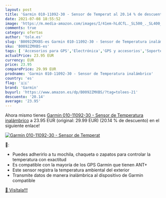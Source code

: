```yaml
---
layout: post
title: 'Garmin 010-11092-30 - Sensor de Temperat al 20.14 % de descuento'
date: 2021-07-08 18:55:52
image: 'https://m.media-amazon.com/images/I/41em-hLdCfL._SL500_._SL400_.jpg'
comments: true
category: ofertas
author: 'tole.es'
slug: 'B0092ZMXBS-es Garmin 010-11092-30 - Sensor de Temperatura inalámbrico'
sku: 'B0092ZMXBS-es'
tags: [ 'Accesorios para GPS','Electrónica','GPS y accesorios','Soportes para GPS','garmin', ]
actualPrice: 23.95 EUR
currency: EUR
price: 23.95
comparePrice: 29.99 EUR
prodname: 'Garmin 010-11092-30 - Sensor de Temperatura inalámbrico'
country: 'es'
flag: '🇪🇸'
brand: 'Garmin'
buyurl: 'https://www.amazon.es/dp/B0092ZMXBS/?tag=tolees-21'
descuento: '20.14'
average: '23.95'
---
```


Ahora mismo tienes [Garmin 010-11092-30 - Sensor de Temperatura inalámbrico](https://www.amazon.es/dp/B0092ZMXBS/?tag=tolees-21) a 23.95 EUR (original: 29.99 EUR) (20.14 %  de descuento) en el siguiente enlace!

[![Garmin 010-11092-30 - Sensor de Temperat](https://m.media-amazon.com/images/I/41em-hLdCfL._SL500_._SL400_.jpg)](https://www.amazon.es/dp/B0092ZMXBS/?tag=tolees-21)

🔎:

- Puedes adherirlo a tu mochila, chaqueta o zapatos para controlar la temperatura con exactitud
- Es compatible con la mayoría de los GPS Garmin que tienen ANT+
- Este sensor registra la temperatura ambiental del exterior
- Transmite datos de manera inalámbrica al dispositivo de Garmin compatible

[🛒 Visítala!!!](https://www.amazon.es/dp/B0092ZMXBS/?tag=tolees-21)
